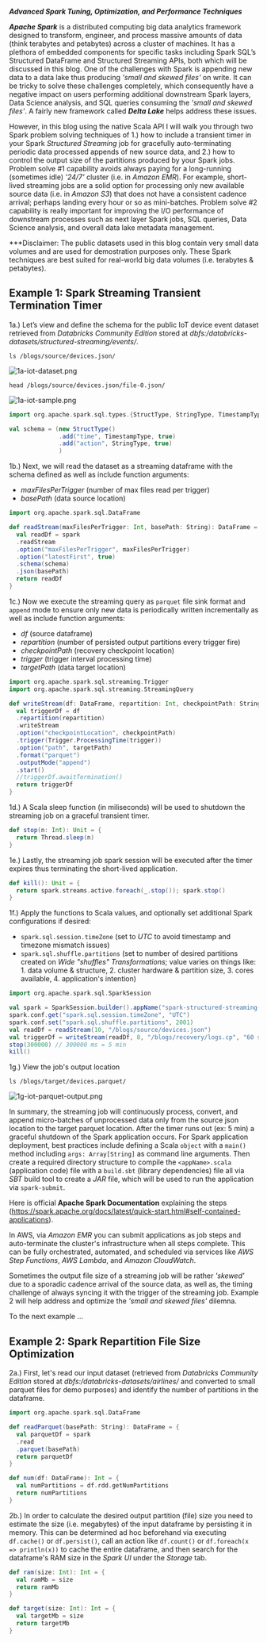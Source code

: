 ***Advanced Spark Tuning, Optimization, and Performance Techniques***

***Apache Spark*** is a distributed computing big data analytics framework designed to transform, engineer, and process massive amounts of data (think terabytes and petabytes) across a cluster of machines.  It has a plethora of embedded components for specific tasks including Spark SQL’s Structured DataFrame and Structured Streaming APIs, both which will be discussed in this blog.  One of the challenges with Spark is appending new data to a data lake thus producing *'small and skewed files'* on write.  It can be tricky to solve these challenges completely, which consequently have a negative impact on users performing additional downstream Spark layers, Data Science analysis, and SQL queries consuming the *'small and skewed files'*.  A fairly new framework called ***Delta Lake*** helps address these issues.

However, in this blog using the native Scala API I will walk you through two Spark problem solving techniques of 1.) how to include a transient timer in your Spark *Structured Streaming* job for gracefully auto-terminating periodic data processed appends of new source data, and 2.) how to control the output size of the partitions produced by your Spark jobs.  Problem solve #1 capability avoids always paying for a long-running (sometimes idle) *'24/7'* cluster (i.e. in *Amazon EMR*).  For example, short-lived streaming jobs are a solid option for processing only new available source data (i.e. in *Amazon S3*) that does not have a consistent cadence arrival; perhaps landing every hour or so as mini-batches.  Problem solve #2 capability is really important for improving the I/O performance of downstream processes such as next layer Spark jobs, SQL queries, Data Science analysis, and overall data lake metadata management.

***Disclaimer:  The public datasets used in this blog contain very small data volumes and are used for demostration purposes only.  These Spark techniques are best suited for real-world big data volumes (i.e. terabytes & petabytes).

## Example 1: Spark Streaming Transient Termination Timer

1a.) Let’s view and define the schema for the public IoT device event dataset retrieved from *Databricks Community Edition* stored at *dbfs:/databricks-datasets/structured-streaming/events/*.

```ls /blogs/source/devices.json/```

![1a-iot-dataset.png](../master/images/1a-iot-dataset.png)

```head /blogs/source/devices.json/file-0.json/```

![1a-iot-sample.png](../master/images/1a-iot-sample.png)

```scala
import org.apache.spark.sql.types.{StructType, StringType, TimestampType}

val schema = (new StructType()
              .add("time", TimestampType, true)
              .add("action", StringType, true)
              )
```

1b.) Next, we will read the dataset as a streaming dataframe with the schema defined as well as include function arguments:
- *maxFilesPerTrigger* (number of max files read per trigger)
- *basePath* (data source location)

```scala
import org.apache.spark.sql.DataFrame

def readStream(maxFilesPerTrigger: Int, basePath: String): DataFrame = {
  val readDf = spark
  .readStream
  .option("maxFilesPerTrigger", maxFilesPerTrigger)
  .option("latestFirst", true)
  .schema(schema)
  .json(basePath)
  return readDf
}
```

1c.) Now we execute the streaming query as `parquet` file sink format and `append` mode to ensure only new data is periodically written incrementally as well as include function arguments:
- *df* (source dataframe)
- *repartition* (number of persisted output partitions every trigger fire)
- *checkpointPath* (recovery checkpoint location)
- *trigger* (trigger interval processing time)
- *targetPath* (data target location)

```scala
import org.apache.spark.sql.streaming.Trigger
import org.apache.spark.sql.streaming.StreamingQuery

def writeStream(df: DataFrame, repartition: Int, checkpointPath: String, trigger: String, targetPath: String): StreamingQuery = {
  val triggerDf = df
  .repartition(repartition)
  .writeStream
  .option("checkpointLocation", checkpointPath)
  .trigger(Trigger.ProcessingTime(trigger))
  .option("path", targetPath)
  .format("parquet")
  .outputMode("append")
  .start()
  //triggerDf.awaitTermination()
  return triggerDf
}
```

1d.) A Scala sleep function (in miliseconds) will be used to shutdown the streaming job on a graceful transient timer.

```scala
def stop(n: Int): Unit = {
  return Thread.sleep(n)
}
```

1e.)  Lastly, the streaming job spark session will be executed after the timer expires thus terminating the short-lived application.

```scala
def kill(): Unit = {
  return spark.streams.active.foreach(_.stop()); spark.stop()
}
```

1f.) Apply the functions to Scala values, and optionally set additional Spark configurations if desired:
- `spark.sql.session.timeZone` (set to *UTC* to avoid timestamp and timezone mismatch issues)
- `spark.sql.shuffle.partitions` (set to number of desired partitions created on *Wide "shuffles" Transformations*; value varies on things like: 1. data volume & structure, 2. cluster hardware & partition size, 3. cores available, 4. application's intention)

```scala
import org.apache.spark.sql.SparkSession

val spark = SparkSession.builder().appName("spark-structured-streaming-transient-app").getOrCreate()
spark.conf.get("spark.sql.session.timeZone", "UTC")
spark.conf.set("spark.sql.shuffle.partitions", 2001)
val readDf = readStream(10, "/blogs/source/devices.json")
val triggerDf = writeStream(readDf, 8, "/blogs/recovery/logs.cp", "60 seconds", "/blogs/target/devices.parquet")
stop(300000) // 300000 ms = 5 min
kill()
```

1g.) View the job's output location

```ls /blogs/target/devices.parquet/```

![1g-iot-parquet-output.png](../master/images/1g-iot-parquet-output.png)

In summary, the streaming job will continuously process, convert, and append micro-batches of unprocessed data only from the source json location to the target parquet location.  After the timer runs out (ex: 5 min) a graceful shutdown of the Spark application occurs.  For Spark application deployment, best practices include defining a Scala `object` with a `main()` method including `args: Array[String]` as command line arguments.  Then create a required directory structure to compile the `<appName>.scala` (application code) file with a `build.sbt` (library dependencies) file all via *SBT* build tool to create a *JAR* file, which will be used to run the application via `spark-submit`.

Here is official **Apache Spark Documentation** explaining the steps (https://spark.apache.org/docs/latest/quick-start.html#self-contained-applications).

In AWS, via *Amazon EMR* you can submit applications as job steps and auto-terminate the cluster's infrastructure when all steps complete.  This can be fully orchestrated, automated, and scheduled via services like *AWS Step Functions*, *AWS Lambda*, and *Amazon CloudWatch*.

Sometimes the output file size of a streaming job will be rather *'skewed'* due to a sporadic cadence arrival of the source data, as well as, the timing challenge of always syncing it with the trigger of the streaming job.  Example 2 will help address and optimize the *'small and skewed files'* dilemna.

To the next example ...

## Example 2: Spark Repartition File Size Optimization

2a.) First, let's read our input dataset (retrieved from *Databricks Community Edition* stored at *dbfs:/databricks-datasets/airlines/* and converted to small parquet files for demo purposes) and identify the number of partitions in the dataframe.

```scala
import org.apache.spark.sql.DataFrame

def readParquet(basePath: String): DataFrame = {
  val parquetDf = spark
  .read
  .parquet(basePath)
  return parquetDf
}

def num(df: DataFrame): Int = {
  val numPartitions = df.rdd.getNumPartitions
  return numPartitions
}
```

2b.) In order to calculate the desired output partition (file) size you need to estimate the size (i.e. megabytes) of the input dataframe by persisting it in memory.  This can be determined ad hoc beforehand via executing `df.cache()` or `df.persist()`, call an action like `df.count()` or `df.foreach(x => println(x))` to cache the entire dataframe, and then search for the dataframe's RAM size in the *Spark UI* under the *Storage* tab.

```scala
def ram(size: Int): Int = {
  val ramMb = size
  return ramMb
}

def target(size: Int): Int = {
  val targetMb = size
  return targetMb
}
```
